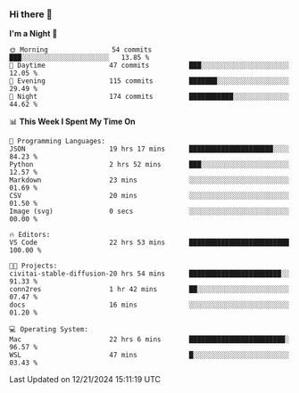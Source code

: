### Hi there 👋

<!--
**ALiersEL/ALiersEL** is a ✨ _special_ ✨ repository because its `README.md` (this file) appears on your GitHub profile.

Here are some ideas to get you started:

- 🔭 I’m currently working on ...
- 🌱 I’m currently learning ...
- 👯 I’m looking to collaborate on ...
- 🤔 I’m looking for help with ...
- 💬 Ask me about ...
- 📫 How to reach me: ...
- 😄 Pronouns: ...
- ⚡ Fun fact: ...
-->

<!--START_SECTION:waka-->
**I'm a Night 🦉** 

```text
🌞 Morning                54 commits          ███░░░░░░░░░░░░░░░░░░░░░░   13.85 % 
🌆 Daytime                47 commits          ███░░░░░░░░░░░░░░░░░░░░░░   12.05 % 
🌃 Evening                115 commits         ███████░░░░░░░░░░░░░░░░░░   29.49 % 
🌙 Night                  174 commits         ███████████░░░░░░░░░░░░░░   44.62 % 
```


📊 **This Week I Spent My Time On** 

```text
💬 Programming Languages: 
JSON                     19 hrs 17 mins      █████████████████████░░░░   84.23 % 
Python                   2 hrs 52 mins       ███░░░░░░░░░░░░░░░░░░░░░░   12.57 % 
Markdown                 23 mins             ░░░░░░░░░░░░░░░░░░░░░░░░░   01.69 % 
CSV                      20 mins             ░░░░░░░░░░░░░░░░░░░░░░░░░   01.50 % 
Image (svg)              0 secs              ░░░░░░░░░░░░░░░░░░░░░░░░░   00.00 % 

🔥 Editors: 
VS Code                  22 hrs 53 mins      █████████████████████████   100.00 % 

🐱‍💻 Projects: 
civitai-stable-diffusion-20 hrs 54 mins      ███████████████████████░░   91.33 % 
conn2res                 1 hr 42 mins        ██░░░░░░░░░░░░░░░░░░░░░░░   07.47 % 
docs                     16 mins             ░░░░░░░░░░░░░░░░░░░░░░░░░   01.20 % 

💻 Operating System: 
Mac                      22 hrs 6 mins       ████████████████████████░   96.57 % 
WSL                      47 mins             █░░░░░░░░░░░░░░░░░░░░░░░░   03.43 % 
```


 Last Updated on 12/21/2024 15:11:19 UTC
<!--END_SECTION:waka-->
